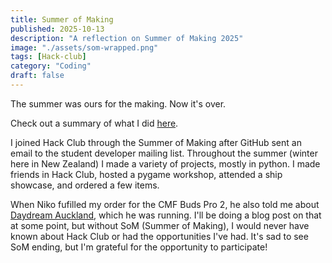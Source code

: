 ```yaml
---
title: Summer of Making
published: 2025-10-13
description: "A reflection on Summer of Making 2025"
image: "./assets/som-wrapped.png"
tags: [Hack-club]
category: "Coding"
draft: false
---
```


The summer was ours for the making. Now it's over.

Check out a summary of what I did [here](https://summer.hackclub.com/wrapped/share/CapUCZe).

I joined Hack Club through the Summer of Making after GitHub sent an email to the student developer mailing list. Throughout the summer (winter here in New Zealand) I made a variety of projects, mostly in python. I made friends in Hack Club, hosted a pygame workshop, attended a ship showcase, and ordered a few items.

When Niko fufilled my order for the CMF Buds Pro 2, he also told me about [Daydream Auckland](https://daydream.hackclub.com/auckland), which he was running. I'll be doing a blog post on that at some point, but without SoM (Summer of Making), I would never have known about Hack Club or had the opportunities I've had. It's sad to see SoM ending, but I'm grateful for the opportunity to participate!
